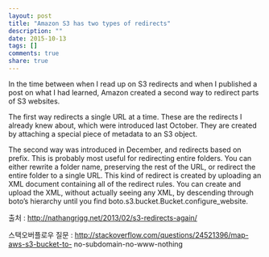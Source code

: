 ```yaml
---
layout: post
title: "Amazon S3 has two types of redirects"
description: ""
date: 2015-10-13
tags: []
comments: true
share: true
---
```


In the time between when I read up on S3 redirects and when I published a post
on what I had learned, Amazon created a second way to redirect parts of S3
websites.

  

The first way redirects a single URL at a time. These are the redirects I
already knew about, which were introduced last October. They are created by
attaching a special piece of metadata to an S3 object.

  

The second way was introduced in December, and redirects based on prefix. This
is probably most useful for redirecting entire folders. You can either rewrite
a folder name, preserving the rest of the URL, or redirect the entire folder
to a single URL. This kind of redirect is created by uploading an XML document
containing all of the redirect rules. You can create and upload the XML,
without actually seeing any XML, by descending through boto’s hierarchy until
you find boto.s3.bucket.Bucket.configure_website.

  

출처 : http://nathangrigg.net/2013/02/s3-redirects-again/

  

스택오버플로우 질문 : http://stackoverflow.com/questions/24521396/map-aws-s3-bucket-to-
no-subdomain-no-www-nothing

